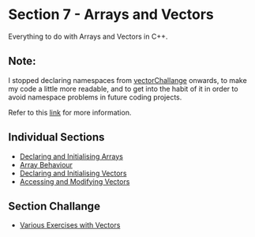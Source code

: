 # Section 7 - Arrays and Vectors
Everything to do with Arrays and Vectors in C++.

## Note:
I stopped declaring namespaces from [vectorChallange](https://github.com/0xToast/Cplusplus/blob/main/Udemy/Section%207/vectorChallenge.cpp) onwards, to make my code a little more readable, and to get into the habit of it in order to avoid namespace problems in future coding projects. 

Refer to this [link](https://www.youtube.com/watch?v=4NYC-VU-svE&t) for more information.

## Individual Sections
- [Declaring and Initialising Arrays](https://github.com/0xToast/Cplusplus/blob/main/Udemy/Section%207/declaringInitialisingAndAccessingArrays.cpp)
- [Array Behaviour](https://github.com/0xToast/Cplusplus/blob/main/Udemy/Section%207/arrayBehaviour.cpp)
- [Declaring and Initialising Vectors](https://github.com/0xToast/Cplusplus/blob/main/Udemy/Section%207/declaringAndInitialisingVectors.cpp)
- [Accessing and Modifying Vectors](https://github.com/0xToast/Cplusplus/blob/main/Udemy/Section%207/accessingAndModifyingVectors.cpp)

## Section Challange
- [Various Exercises with Vectors](https://github.com/0xToast/Cplusplus/blob/main/Udemy/Section%207/vectorChallenge.cpp)

